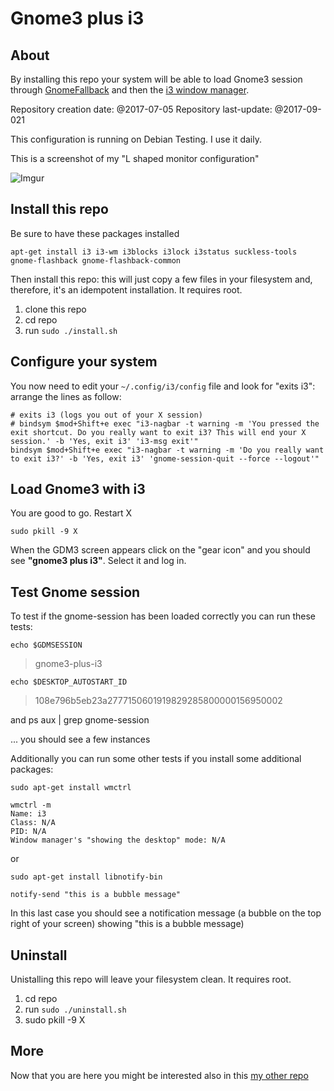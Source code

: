 # Gnome3 plus i3

## About

By installing this repo your system will be able to load Gnome3 session through [GnomeFallback](https://wiki.gnome.org/Projects/GnomeFlashback) and then the [i3 window manager](https://i3wm.org/).

Repository creation date: @2017-07-05
Repository last-update: @2017-09-021

This configuration is running on Debian Testing. I use it daily.

This is a screenshot of my "L shaped monitor configuration" 

![Imgur](https://i.imgur.com/4sAOjwj.png)

## Install this repo

Be sure to have these packages installed

	apt-get install i3 i3-wm i3blocks i3lock i3status suckless-tools gnome-flashback gnome-flashback-common

Then install this repo: this will just copy a few files in your filesystem and, therefore, it's an idempotent installation. It requires root.

1. clone this repo
1. cd repo
1. run `sudo ./install.sh`


## Configure your system

You now need to edit your `~/.config/i3/config` file and look for "exits i3": arrange the lines as follow:

	# exits i3 (logs you out of your X session)
	# bindsym $mod+Shift+e exec "i3-nagbar -t warning -m 'You pressed the exit shortcut. Do you really want to exit i3? This will end your X session.' -b 'Yes, exit i3' 'i3-msg exit'"
	bindsym $mod+Shift+e exec "i3-nagbar -t warning -m 'Do you really want to exit i3?' -b 'Yes, exit i3' 'gnome-session-quit --force --logout'"


## Load Gnome3 with i3

You are good to go. Restart X

	sudo pkill -9 X

When the GDM3 screen appears click on the "gear icon" and you should see **"gnome3 plus i3"**. Select it and log in.

## Test Gnome session

To test if the gnome-session has been loaded correctly you can run these tests:

	echo $GDMSESSION

> gnome3-plus-i3

	echo $DESKTOP_AUTOSTART_ID

> 108e796b5eb23a2777150601919829285800000156950002

and 
	ps aux | grep gnome-session

... you should see a few instances


Additionally you can run some other tests if you install some additional packages:

	sudo apt-get install wmctrl

	wmctrl -m
	Name: i3
	Class: N/A
	PID: N/A
	Window manager's "showing the desktop" mode: N/A

or

	sudo apt-get install libnotify-bin

	notify-send "this is a bubble message"


In this last case you should see a notification message (a bubble on the top right of your screen) showing "this is a bubble message)

## Uninstall

Unistalling this repo will leave your filesystem clean. It requires root.

1. cd repo
1. run `sudo ./uninstall.sh`
1. sudo pkill -9 X

## More

Now that you are here you might be interested also in this [my other repo](https://github.com/damko/i3-config)
